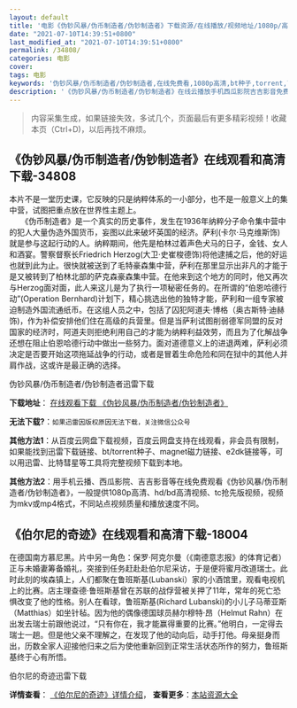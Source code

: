 ```yaml
---
layout: default
title: '电影《伪钞风暴/伪币制造者/伪钞制造者》下载资源/在线播放/视频地址/1080p/高清/蓝光'
date: "2021-07-10T14:39:51+0800"
last_modified_at: "2021-07-10T14:39:51+0800"
permalink: /34808/
categories: 电影
cover:
tags: 电影
keywords: '伪钞风暴/伪币制造者/伪钞制造者,在线免费看,1080p高清,bt种子,torrent,百度云盘,magnet,磁力链,迅雷下载资源'
description: '《伪钞风暴/伪币制造者/伪钞制造者》在线云播放手机西瓜影院吉吉影音免费看，1080p高清bd/hd未删减完整版和tc抢先枪版，mkv/mp4格式，附带bt/torrent种子、magnet/磁力链、百度云盘、网盘资源迅雷下载链接'
---
```


>内容采集生成，如果链接失效，多试几个，页面最后有更多精彩视频！收藏本页（Ctrl+D)，以后再找不麻烦。


## 《伪钞风暴/伪币制造者/伪钞制造者》在线观看和高清下载-34808

本片不是一堂历史课，它反映的只是纳粹体系的一小部分，也不是一般意义上的集中营，试图把重点放在世界性主题上。<br />　　《伪币制造者》是一个真实的历史事件，发生在1936年纳粹分子命令集中营中的犯人大量伪造外国货币，妄图以此来破坏英国的经济。萨利(卡尔·马克维斯饰)就是参与这起行动的人。纳粹期间，他先是柏林过着声色犬马的日子，金钱、女人和酒宴。警察督察长Friedrich Herzog(大卫·史崔梭德饰)将他逮捕之后，他的好运也就到此为止。很快就被送到了毛特豪森集中营，萨利在那里显示出非凡的才能于是又被转到了柏林北部的萨克森豪森集中营。在他来到这个地方的同时，他又再次与Herzog面对面，此人来这儿是为了执行一项秘密任务的。在所谓的“伯恩哈德行动”(Operation Bernhard)计划下，精心挑选出他的独特才能，萨利和一组专家被迫制造外国流通纸币。在这组人员之中，包括了囚犯阿道夫&middot;博格（奥古斯特&middot;迪赫饰)，作为补偿安排他们住在高级的兵营里。但是当萨利试图削弱德军同盟的反对国家的经济时，阿道夫则拒绝利用自己的才能为纳粹利益效劳，而且为了化解战争还想在阻止伯恩哈德行动中做出一些努力。面对道德意义上的进退两难，萨利必须决定是否要开始这项拖延战争的行动，或者是冒着生命危险和同在狱中的其他人并肩作战，这或许是最正确的选择。


伪钞风暴/伪币制造者/伪钞制造者迅雷下载

**下载地址**： [在线观看下载 《伪钞风暴/伪币制造者/伪钞制造者》](https://www.993dy.com//vod-detail-id-14119.html) 


**无法下载?**：`如果迅雷因版权原因无法下载，关注微信公众号 `

**其他方法1**：从百度云网盘下载视频，百度云网盘支持在线观看，非会员有限制，如果能找到迅雷下载链接、bt/torrent种子、magnet磁力链接、e2dk链接等，可以用迅雷、比特彗星等工具将完整视频下载到本地。

**其他方法2**：用手机云播、西瓜影院、吉吉影音等在线免费观看《伪钞风暴/伪币制造者/伪钞制造者》，一般提供1080p高清、hd/bd高清视频、tc抢先版视频，视频为mkv或mp4格式，不同站点视频质量和播放速度不同。


## 《伯尔尼的奇迹》在线观看和高清下载-18004

在德国南方慕尼黑。片中另一角色：保罗&middot;阿克尔曼（《南德意志报》的体育记者）正与未婚妻筹备婚礼，突接到任务赶赴赴伯尔尼采访，于是便将蜜月改道瑞士。此时此刻的埃森镇上，人们都聚在鲁班斯基(Lubanski）家的小酒馆里，观看电视机上的比赛。店主理查德·鲁班斯基曾在苏联的战俘营被关押了11年，常年的死亡恐惧改变了他的性格。别人在看球，鲁班斯基(Richard Lubanski)的小儿子马蒂亚斯（Matthias）如坐针毡。因为他的偶像德国球员赫尔穆特&middot;昂（Helmut Rahn）在出发去瑞士前跟他说过，&ldquo;只有你在，我才能赢得重要的比赛。&rdquo;他明白，一定得去瑞士一趟。但是他父亲不理解之，在发现了他的动向后，动手打他。母亲挺身而出，历数全家人迎接他归来之后为使他重新回到正常生活状态所作的努力，鲁班斯基终于心有所悟。


伯尔尼的奇迹迅雷下载

**详情查看**： [《伯尔尼的奇迹》详情介绍](/movie/18004/)， **查看更多**：[本站资源大全](/movie/t/all/)

